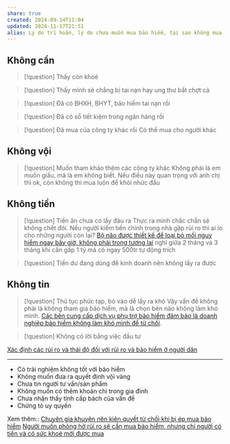 ```yaml
---
share: true
created: 2024-09-14T11:04
updated: 2024-11-17T21:51
alias: Lý do trì hoãn, lý do chưa muốn mua bảo hiểm, tại sao không mua
---
```

## Không cần
> [!question] Thấy còn khoẻ

> [!question] Thấy mình sẽ chẳng bị tai nạn hay ung thư bất chợt cả

> [!question] Đã có BHXH, BHYT, bảo hiểm tai nạn rồi

> [!question] Đã có sổ tiết kiệm trong ngân hàng rồi

> [!question] Đã mua của công ty khác rồi
> Có thể mua cho người khác

## Không vội
> [!question] Muốn tham khảo thêm các công ty khác
> Không phải là em muốn giấu, mà là em không biết. Nếu điều này quan trọng với anh chị thì ok, còn không thì mua luôn để khỏi nhức đầu

## Không tiền
> [!question] Tiền ăn chưa có lấy đâu ra
> Thực ra mình chắc chắn sẽ không chết đói. Nếu người kiếm tiền chính trong nhà gặp rủi ro thì ai lo cho những người còn lại?
> [Bộ não được thiết kế để loại bỏ mối nguy hiểm ngay bây giờ, không phải trong tương lai](../../../T%C3%A2m%20l%C3%BD%20h%E1%BB%8Dc%20qu%E1%BA%A3n%20l%C3%BD%20v%C3%A0%20lao%20%C4%91%E1%BB%99ng/S%E1%BA%AFp%20x%E1%BA%BFp%20%C4%91%E1%BB%99%20%C6%B0u%20ti%C3%AAn/S%E1%BB%B1%20tr%C3%AC%20ho%C3%A3n/B%E1%BB%99%20n%C3%A3o%20%C4%91%C6%B0%E1%BB%A3c%20thi%E1%BA%BFt%20k%E1%BA%BF%20%C4%91%E1%BB%83%20lo%E1%BA%A1i%20b%E1%BB%8F%20m%E1%BB%91i%20nguy%20hi%E1%BB%83m%20ngay%20b%C3%A2y%20gi%E1%BB%9D,%20kh%C3%B4ng%20ph%E1%BA%A3i%20trong%20t%C6%B0%C6%A1ng%20lai.md)
> nghĩ giữa 2 tháng và 3 tháng
> khi cần gấp 1 tỷ mà có ngay 500tr
> tự động trích

> [!question] Tiền dư đang dùng để kinh doanh nên không lấy ra được

## Không tin
> [!question] Thủ tục phức tạp, bỏ vào dễ lấy ra khó
> Vậy vấn đề không phải là không tham gia bảo hiểm, mà là chọn bên nào không làm khó mình. [Các bên cung cấp dịch vụ phụ trợ bảo hiểm đảm bảo là doanh nghiệp bảo hiểm không làm khó mình để từ chối](../C%C3%B4ng%20ty,%20%C4%91%E1%BA%A1i%20l%C3%BD,%20h%E1%BB%A3p%20%C4%91%E1%BB%93ng/C%C3%A1c%20b%C3%AAn%20cung%20c%E1%BA%A5p%20d%E1%BB%8Bch%20v%E1%BB%A5%20ph%E1%BB%A5%20tr%E1%BB%A3%20b%E1%BA%A3o%20hi%E1%BB%83m%20%C4%91%E1%BA%A3m%20b%E1%BA%A3o%20l%C3%A0%20doanh%20nghi%E1%BB%87p%20b%E1%BA%A3o%20hi%E1%BB%83m%20kh%C3%B4ng%20l%C3%A0m%20kh%C3%B3%20m%C3%ACnh%20%C4%91%E1%BB%83%20t%E1%BB%AB%20ch%E1%BB%91i.md).

> [!question] Không có lời bằng việc đầu tư


[Xác định các rủi ro và thái độ đối với rủi ro và bảo hiểm ở người dân](../../../../%F0%9F%93%90D%E1%BB%B1%20%C3%A1n/Ch%E1%BA%A1y%20ch%E1%BB%89%20ti%C3%AAu/L%C3%A0m%20nh%C3%A2n%20s%E1%BB%B1%20th%E1%BA%ADt/B%E1%BA%A3o%20hi%E1%BB%83m/Nghi%C3%AAn%20c%E1%BB%A9u%20ng%C6%B0%E1%BB%9Di%20d%C3%B9ng/X%C3%A1c%20%C4%91%E1%BB%8Bnh%20c%C3%A1c%20r%E1%BB%A7i%20ro%20v%C3%A0%20th%C3%A1i%20%C4%91%E1%BB%99%20%C4%91%E1%BB%91i%20v%E1%BB%9Bi%20r%E1%BB%A7i%20ro%20v%C3%A0%20b%E1%BA%A3o%20hi%E1%BB%83m%20%E1%BB%9F%20ng%C6%B0%E1%BB%9Di%20d%C3%A2n.md)

---

- Có trải nghiệm không tốt với bảo hiểm
- Không muốn đưa ra quyết định vội vàng
- Chưa tin người tư vấn/sản phẩm
- Không muốn có thêm khoản chi trong gia đình
- Chưa nhận thấy tính cấp bách của vấn đề
- Chứng tỏ uy quyền


Xem thêm:: [Chuyên gia khuyên nên kiên quyết từ chối khi bị ép mua bảo hiểm](https://laodong.vn/kinh-doanh/chuyen-gia-khuyen-nen-kien-quyet-tu-choi-khi-bi-ep-mua-bao-hiem-1152356.ldo)
[Người muốn phòng hờ rủi ro sẽ cần mua bảo hiểm, nhưng chỉ người có tiền và có sức khoẻ mới được mua](./Ng%C6%B0%E1%BB%9Di%20mu%E1%BB%91n%20ph%C3%B2ng%20h%E1%BB%9D%20r%E1%BB%A7i%20ro%20s%E1%BA%BD%20c%E1%BA%A7n%20mua%20b%E1%BA%A3o%20hi%E1%BB%83m,%20nh%C6%B0ng%20ch%E1%BB%89%20ng%C6%B0%E1%BB%9Di%20c%C3%B3%20ti%E1%BB%81n%20v%C3%A0%20c%C3%B3%20s%E1%BB%A9c%20kho%E1%BA%BB%20m%E1%BB%9Bi%20%C4%91%C6%B0%E1%BB%A3c%20mua.md)
